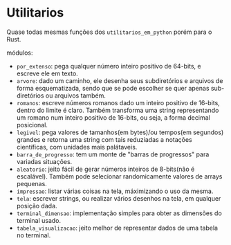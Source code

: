 # Utilitarios
Quase todas mesmas funções dos `utilitarios_em_python` porém para o Rust. 

módulos:
  - `por_extenso`: pega qualquer número inteiro positivo de 64-bits, e escreve ele em texto.
  - `arvore`: dado um caminho, ele desenha seus subdiretórios e arquivos de forma esquematizada, sendo que se pode escolher se quer apenas sub-diretórios ou arquivos também.
  - `romanos`: escreve números romanos dado um inteiro positivo de 16-bits, dentro do limite é claro. Também transforma uma string representando um romano num inteiro positivo de 16-bits, ou seja, a forma decimal posicional.
  - `legivel`: pega valores de tamanhos(em bytes)/ou tempos(em segundos) grandes e retorna uma string com tais reduziadas a notações científicas, com unidades mais palátaveis.
  - `barra_de_progresso`: tem um monte de "barras de progressos" para variadas situações.
  - `aleatorio`: jeito fácil de gerar números inteiros de 8-bits(não é escalável). Também pode selecionar randomicamente valores de arrays pequenas.
  - `impressao`: listar várias coisas na tela, máximizando o uso da mesma.
  - `tela`: escrever strings, ou realizar vários desenhos na tela, em qualquer posição dada. 
  - `terminal_dimensao`: implementação simples para obter as dimensões do terminal usado.
  - `tabela_visualizacao`: jeito melhor de representar dados de uma tabela no terminal.
